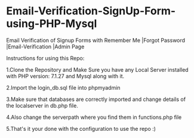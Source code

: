 # Email-Verification-SignUp-Form-using-PHP-Mysql

Email Verification of Signup Forms with Remember Me |Forgot Password |Email-Verification |Admin Page

Instructions for using this Repo:

1.Clone the Repository and Make Sure you have any Local Server installed with PHP version: 7.1.27 and Mysql along with it.

2.Import the login_db.sql file into phpmyadmin

3.Make sure that databases are correctly imported and change details of the localserver in db.php file.

4.Also change the serverpath where you find them in functions.php file

5.That's it your done with the configuration to use the repo :)

